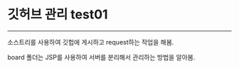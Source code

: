 <h1>깃허브 관리 test01</h1>
<hr>
<p>소스트리를 사용하여 깃헙에 게시하고 request하는 작업을 해봄. </p>
<p>board 폴더는 JSP를 사용하여 서버를 분리해서 관리하는 방법을 알아봄.</p>
